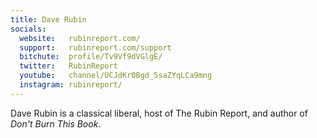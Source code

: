 ```yaml
---
title: Dave Rubin
socials:
  website:   rubinreport.com/
  support:   rubinreport.com/support
  bitchute:  profile/Tv9Vf9dVGlgE/
  twitter:   RubinReport
  youtube:   channel/UCJdKr0Bgd_5saZYqLCa9mng
  instagram: rubinreport/
---
```


Dave Rubin is a classical liberal, host of The Rubin Report, and author of
_Don't Burn This Book_.
